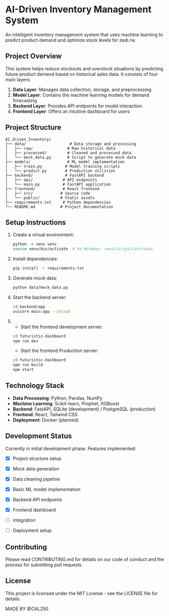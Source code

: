 # AI-Driven Inventory Management System

An intelligent inventory management system that uses machine learning to predict product demand and optimize stock levels for zedi.rw.

## Project Overview

This system helps reduce stockouts and overstock situations by predicting future product demand based on historical sales data. It consists of four main layers:

1. **Data Layer**: Manages data collection, storage, and preprocessing
2. **Model Layer**: Contains the machine learning models for demand forecasting
3. **Backend Layer**: Provides API endpoints for model interaction
4. **Frontend Layer**: Offers an intuitive dashboard for users

## Project Structure

```
AI_driven_Inventory/
├── data/                   # Data storage and processing
│   ├── raw/               # Raw historical data
│   ├── processed/         # Cleaned and processed data
│   └── mock_data.py       # Script to generate mock data
├── models/                # ML model implementation
│   ├── train.py          # Model training scripts
│   └── predict.py        # Prediction utilities
├── backend/              # FastAPI backend
│   ├── api/             # API endpoints
│   └── main.py          # FastAPI application
├── frontend/            # React frontend
│   ├── src/            # Source code
│   └── public/         # Static assets
├── requirements.txt     # Python dependencies
└── README.md           # Project documentation
```

## Setup Instructions

1. Create a virtual environment:
   ```bash
   python -m venv venv
   source venv/bin/activate  # On Windows: venv\Scripts\activate
   ```

2. Install dependencies:
   ```bash
   pip install -r requirements.txt
   ```

3. Generate mock data:
   ```bash
   python data/mock_data.py
   ```

4. Start the backend server:
   ```bash
   cd backend/app
   uvicorn main:app --reload
   ```

5. - Start the frontend development server:
   ```bash
   cd futuristic-dashboard
   npm run dev
   ```

   - Start the frontend Production server:
   ```bash
   cd futuristic-dashboard
   npm run build
   npm start
   ```

## Technology Stack

- **Data Processing**: Python, Pandas, NumPy
- **Machine Learning**: Scikit-learn, Prophet, XGBoost
- **Backend**: FastAPI, SQLite (development) / PostgreSQL (production)
- **Frontend**: React, Tailwind CSS
- **Deployment**: Docker (planned)

## Development Status

Currently in initial development phase. Features implemented:
- [x] Project structure setup
- [x] Mock data generation
- [x] Data cleaning pipeline
- [x] Basic ML model implementation
- [x] Backend API endpoints
- [x] Frontend dashboard
- [ ] integration 
- [ ] Deployment setup


## Contributing

Please read CONTRIBUTING.md for details on our code of conduct and the process for submitting pull requests.

## License

This project is licensed under the MIT License - see the LICENSE file for details. 

MADE BY @CAL250